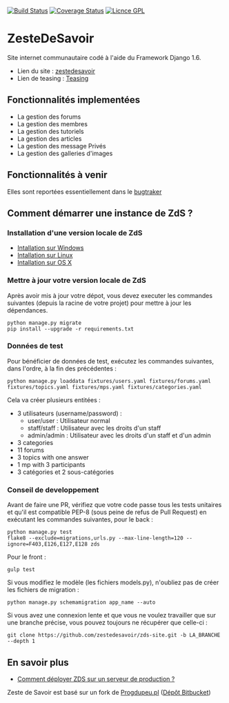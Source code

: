 [![Build Status](https://travis-ci.org/zestedesavoir/zds-site.svg?branch=dev)](https://travis-ci.org/zestedesavoir/zds-site)
[![Coverage Status](https://coveralls.io/repos/zestedesavoir/zds-site/badge.png?branch=dev)](https://coveralls.io/r/zestedesavoir/zds-site?branch=dev)
[![Licnce GPL](http://img.shields.io/badge/license-GPL-yellow.svg)](http://www.gnu.org/licenses/quick-guide-gplv3.fr.html)





ZesteDeSavoir
=============
Site internet communautaire codé à l'aide du Framework Django 1.6.

* Lien du site : [zestedesavoir](http://www.zestedesavoir.com)
* Lien de teasing : [Teasing](http://zestedesavoir.com/teasing/)





Fonctionnalités implementées
----------------------------

- La gestion des forums
- La gestion des membres
- La gestion des tutoriels
- La gestion des articles
- La gestion des message Privés
- La gestion des galleries d'images





Fonctionnalités à venir
-----------------------
Elles sont reportées essentiellement dans le [bugtraker](https://github.com/zestedesavoir/zds-site/issues)



Comment démarrer une instance de ZdS ?
--------------------------------------


### Installation d'une version locale de ZdS
- [Intallation sur Windows](doc/install-windows.md)
- [Intallation sur Linux](doc/install-linux.md)
- [Intallation sur OS X](doc/install-os-x.md)


### Mettre à jour votre version locale de ZdS
Après avoir mis à jour votre dépot, vous devez executer les commandes suivantes (depuis la racine de votre projet) pour mettre à jour les dépendances.

```
python manage.py migrate
pip install --upgrade -r requirements.txt
```


### Données de test
Pour bénéficier de données de test, exécutez les commandes suivantes, dans l'ordre, à la fin des précédentes :

```console
python manage.py loaddata fixtures/users.yaml fixtures/forums.yaml fixtures/topics.yaml fixtures/mps.yaml fixtures/categories.yaml

```

Cela va créer plusieurs entitées :

* 3 utilisateurs (username/password) :
	* user/user : Utilisateur normal
	* staff/staff : Utilisateur avec les droits d'un staff
	* admin/admin : Utilisateur avec les droits d'un staff et d'un admin
* 3 categories
* 11 forums
* 3 topics with one answer
* 1 mp with 3 participants
* 3 catégories et 2 sous-catégories


### Conseil de developpement

Avant de faire une PR, vérifiez que votre code passe tous les tests unitaires et qu'il est compatible PEP-8 (sous peine de refus de Pull Request) en exécutant les commandes suivantes, pour le back :

```console
python manage.py test
flake8 --exclude=migrations,urls.py --max-line-length=120 --ignore=F403,E126,E127,E128 zds
```

Pour le front :

```console
gulp test
```

Si vous modifiez le modèle (les fichiers models.py), n'oubliez pas de créer les fichiers de migration :

```console
python manage.py schemamigration app_name --auto
```

Si vous avez une connexion lente et que vous ne voulez travailler que sur une branche précise, vous pouvez toujours ne récupérer que celle-ci :

```console
git clone https://github.com/zestedesavoir/zds-site.git -b LA_BRANCHE --depth 1
```



En savoir plus
--------------
- [Comment déployer ZDS sur un serveur de production ?](doc/deploy.md)



Zeste de Savoir est basé sur un fork de [Progdupeu.pl](http://progdupeu.pl) ([Dépôt Bitbucket](https://bitbucket.org/MicroJoe/progdupeupl/))